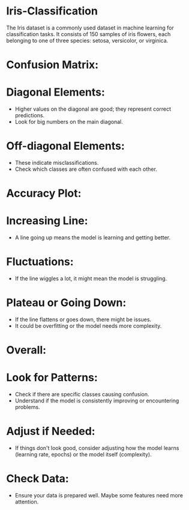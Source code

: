 # Iris-Classification

The Iris dataset is a commonly used dataset in machine learning for classification tasks. It consists of 150 samples of iris flowers, each belonging to one of three species: setosa, versicolor, or virginica.

# Confusion Matrix:
# Diagonal Elements:

* Higher values on the diagonal are good; they represent correct predictions.
* Look for big numbers on the main diagonal.
# Off-diagonal Elements:

* These indicate misclassifications.
* Check which classes are often confused with each other.
# Accuracy Plot:
# Increasing Line:

* A line going up means the model is learning and getting better.
# Fluctuations:

* If the line wiggles a lot, it might mean the model is struggling.
# Plateau or Going Down:

* If the line flattens or goes down, there might be issues.
* It could be overfitting or the model needs more complexity.
# Overall:
# Look for Patterns:

* Check if there are specific classes causing confusion.
* Understand if the model is consistently improving or encountering problems.
# Adjust if Needed:

* If things don't look good, consider adjusting how the model learns (learning rate, epochs) or the model itself (complexity).
# Check Data:

* Ensure your data is prepared well. Maybe some features need more attention.
